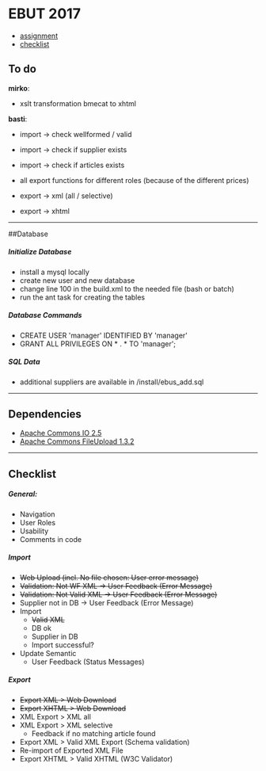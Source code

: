 # EBUT 2017

* [assignment](/spec/assignment_3.pdf)
* [checklist](/spec/checklist_assignment-3.pdf)

## To do

**mirko**:
* xslt transformation bmecat to xhtml


**basti**:
* import -> check wellformed / valid
* import -> check if supplier exists
* import -> check if articles exists

* all export functions for different roles (because of the different prices)
* export -> xml (all / selective)
* export -> xhtml 
_______________

##Database 

##### Initialize Database
* install a mysql locally
* create new user and new database
* change line 100 in the build.xml to the needed file (bash or batch)
* run the ant task for creating the tables

##### Database Commands
* CREATE USER 'manager' IDENTIFIED BY 'manager'
* GRANT ALL PRIVILEGES ON * . * TO 'manager';

##### SQL Data
* additional suppliers are available in /install/ebus_add.sql


_______________

## Dependencies

* [Apache Commons IO 2.5](https://commons.apache.org/proper/commons-io/download_io.cgi)
* [Apache Commons FileUpload 1.3.2](https://commons.apache.org/proper/commons-fileupload/download_fileupload.cgi)

_______________


## Checklist

##### General:
* Navigation
* User Roles
* Usability
* Comments in code


##### Import 
* ~~Web Upload (incl. No file chosen: User error message)~~
* ~~Validation: Not WF XML -> User Feedback (Error Message)~~
* ~~Validation: Not Valid XML -> User Feedback (Error Message)~~
* Supplier not in DB -> User Feedback (Error Message)
* Import
  * ~~Valid XML~~
  * DB ok
  * Supplier in DB
  * Import successful?
* Update Semantic
  * User Feedback (Status Messages)
  
##### Export
* ~~Export XML > Web Download~~
* ~~Export XHTML > Web Download~~
* XML Export > XML all
* XML Export > XML selective
  * Feedback if no matching article found
* Export XML > Valid XML Export (Schema validation)
* Re-import of Exported XML File
* Export XHTML > Valid XHTML (W3C Validator)
